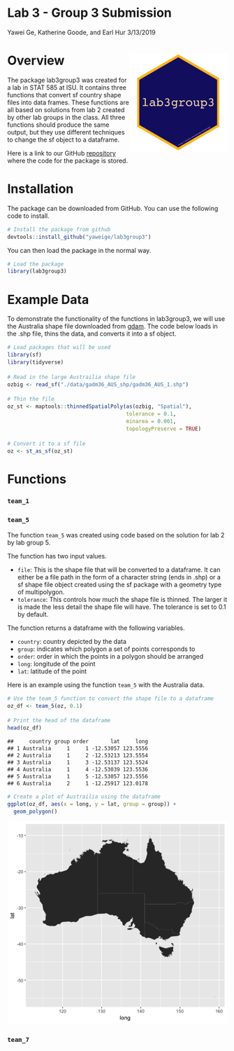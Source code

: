 Lab 3 - Group 3 Submission
================
Yawei Ge, Katherine Goode, and Earl Hur
3/13/2019

Overview <img align="right" width="225" height="225" src="./data-raw/sticker.png">
==================================================================================

The package lab3group3 was created for a lab in STAT 585 at ISU. It contains three functions that convert sf country shape files into data frames. These functions are all based on solutions from lab 2 created by other lab groups in the class. All three functions should produce the same output, but they use different techniques to change the sf object to a dataframe.

Here is a link to our GitHub [repository](https://github.com/yaweige/lab3group3) where the code for the package is stored.

Installation
============

The package can be downloaded from GitHub. You can use the following code to install.

``` r
# Install the package from github
devtools::install_github("yaweige/lab3group3")
```

You can then load the package in the normal way.

``` r
# Load the package
library(lab3group3)
```

Example Data
============

To demonstrate the functionality of the functions in lab3group3, we will use the Australia shape file downloaded from [gdam](https://gadm.org/download_country_v3.html). The code below loads in the .shp file, thins the data, and converts it into a sf object.

``` r
# Load packages that will be used
library(sf)
library(tidyverse)

# Read in the large Austrailia shape file
ozbig <- read_sf("./data/gadm36_AUS_shp/gadm36_AUS_1.shp")

# Thin the file
oz_st <- maptools::thinnedSpatialPoly(as(ozbig, "Spatial"), 
                                      tolerance = 0.1, 
                                      minarea = 0.001, 
                                      topologyPreserve = TRUE)

# Convert it to a sf file
oz <- st_as_sf(oz_st)
```

Functions
=========

### `team_1`

### `team_5`

The function `team_5` was created using code based on the solution for lab 2 by lab group 5.

The function has two input values.

-   `file`: This is the shape file that will be converted to a dataframe. It can either be a file path in the form of a character string (ends in .shp) or a sf shape file object created using the sf package with a geometry type of multipolygon.
-   `tolerance`: This controls how much the shape file is thinned. The larger it is made the less detail the shape file will have. The tolerance is set to 0.1 by default.

The function returns a dataframe with the following variables.

-   `country`: country depicted by the data
-   `group`: indicates which polygon a set of points corresponds to
-   `order`: order in which the points in a polygon should be arranged
-   `long`: longitude of the point
-   `lat`: latitude of the point

Here is an example using the function `team_5` with the Australia data.

``` r
# Use the team_5 function to convert the shape file to a dataframe
oz_df <- team_5(oz, 0.1)

# Print the head of the dataframe
head(oz_df)
```

    ##     country group order       lat     long
    ## 1 Australia     1     1 -12.53057 123.5556
    ## 2 Australia     1     2 -12.53213 123.5554
    ## 3 Australia     1     3 -12.53137 123.5524
    ## 4 Australia     1     4 -12.53039 123.5536
    ## 5 Australia     1     5 -12.53057 123.5556
    ## 6 Australia     2     1 -12.25917 123.0178

``` r
# Create a plot of Austrailia using the dataframe
ggplot(oz_df, aes(x = long, y = lat, group = group)) + 
  geom_polygon()
```

![](README_files/figure-markdown_github/unnamed-chunk-4-1.png)

### `team_7`
